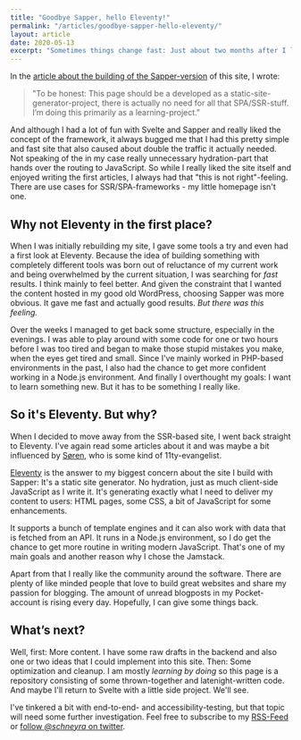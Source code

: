 ```yaml
---
title: "Goodbye Sapper, hello Eleventy!"
permalink: "/articles/goodbye-sapper-hello-eleventy/"
layout: article
date: 2020-05-13
excerpt: "Sometimes things change fast: Just about two months after I launched this website with the SSR-Framework Sapper I'm replacing it with a site that is generated with the static site generator Eleventy. Let me explain."
---
```


In the <a href="https://martinschneider.me/articles/building-a-website-with-sapper-and-wordpress/">article about the building of the Sapper-version</a> of this site, I wrote:

<blockquote class="wp-block-quote">"To be honest: This page should be a developed as a static-site-generator-project, there is actually no need for all that SPA/SSR-stuff. I’m doing this primarily as a learning-project."</blockquote>

And although I had a lot of fun with Svelte and Sapper and really liked the concept of the framework, it always bugged me that I had this pretty simple and fast site that also caused about double the traffic it actually needed. Not speaking of the in my case really unnecessary hydration-part that hands over the routing to JavaScript. So while I really liked the site itself and enjoyed writing the first articles, I always had that "this is not right"-feeling. There are use cases for SSR/SPA-frameworks - my little homepage isn't one.

## Why not Eleventy in the first place?

When I was initially rebuilding my site, I gave some tools a try and even had a first look at Eleventy. Because the idea of building something with completely different tools was born out of reluctance of my current work and being overwhelmed by the current situation, I was searching for <em>fast</em> results. I think mainly to feel better. And given the constraint that I wanted the content hosted in my good old WordPress, choosing Sapper was more obvious. It gave me fast and actually good results. <em>But there was this feeling.</em>

Over the weeks I managed to get back some structure, especially in the evenings. I was able to play around with some code for one or two hours before I was too tired and began to make those stupid mistakes you make, when the eyes get tired and small. Since I've mainly worked in PHP-based environments in the past, I also had the chance to get more confident working in a Node.js environment. And finally I overthought my goals: I want to learn something new. But it has to be something I really like.

## So it's Eleventy. But why?

When I decided to move away from the SSR-based site, I went back straight to Eleventy. I've again read some articles about it and was maybe a bit influenced by <a href="https://annualbeta.com">Søren</a>, who is some kind of 11ty-evangelist.

<a href="https://www.11ty.dev/">Eleventy</a> is the answer to my biggest concern about the site I build with Sapper: It's a static site generator. No hydration, just as much client-side JavaScript as I write it. It's generating exactly what I need to deliver my content to users: HTML pages, some CSS, a bit of JavaScript for some enhancements.

It supports a bunch of template engines and it can also work with data that is fetched from an API. It runs in a Node.js environment, so I do get the chance to get more routine in writing modern JavaScript. That's one of my main goals and another reason why I chose the Jamstack.

Apart from that I really like the community around the software. There are plenty of like minded people that love to build great websites and share my passion for blogging. The amount of unread blogposts in my Pocket-account is rising every day. Hopefully, I can give some things back.

## What’s next?

Well, first: More content. I have some raw drafts in the backend and also one or two ideas that I could implement into this site. Then: Some optimization and cleanup. I am mostly <em>learning by doing</em> so this page is a repository consisting of some thrown-together and latenight-written code. And maybe I'll return to Svelte with a little side project. We'll see.

I've tinkered a bit with end-to-end- and accessibility-testing, but that topic will need some further investigation. Feel free to subscribe to my <a href="https://martinschneider.me/articles/feed.xml">RSS-Feed</a> or <a href="https://twitter.com/schneyra">follow <em>@schneyra</em> on twitter</a>.
